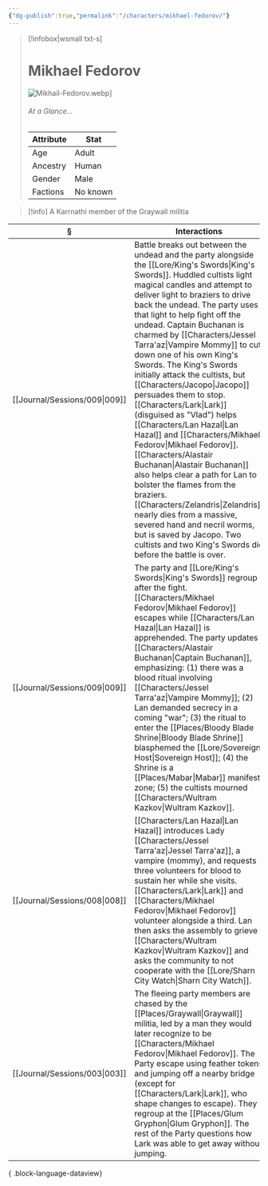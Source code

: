 ```yaml
---
{"dg-publish":true,"permalink":"/characters/mikhael-fedorov/"}
---
```


> [!infobox|wsmall txt-s]
> # Mikhael Fedorov
> ![Mikhail-Fedorov.webp](/img/user/z_attachments/Mikhail-Fedorov.webp)] 
> ###### At a Glance...
> | Attribute | Stat |
> | ---- | ---- |
> | Age | Adult |
> | Ancestry | Human |
> | Gender | Male |
> | Factions | No known |

>[!info] A Karrnathi member of the Graywall militia

| §                                | Interactions                                                                                                                                                                                                                                                                                                                                                                                                                                                                                                                                                                                                                                                                                                                                                                                            |
| -------------------------------- | ------------------------------------------------------------------------------------------------------------------------------------------------------------------------------------------------------------------------------------------------------------------------------------------------------------------------------------------------------------------------------------------------------------------------------------------------------------------------------------------------------------------------------------------------------------------------------------------------------------------------------------------------------------------------------------------------------------------------------------------------------------------------------------------------------- |
| [[Journal/Sessions/009\|009]] | Battle breaks out between the undead and the party alongside the [[Lore/King's Swords\|King's Swords]]. Huddled cultists light magical candles and attempt to deliver light to braziers to drive back the undead. The party uses that light to help fight off the undead. Captain Buchanan is charmed by [[Characters/Jessel Tarra'az\|Vampire Mommy]] to cut down one of his own King's Swords. The King's Swords initially attack the cultists, but [[Characters/Jacopo\|Jacopo]] persuades them to stop. [[Characters/Lark\|Lark]] (disguised as "Vlad") helps [[Characters/Lan Hazal\|Lan Hazal]] and [[Characters/Mikhael Fedorov\|Mikhael Fedorov]]. [[Characters/Alastair Buchanan\|Alastair Buchanan]] also helps clear a path for Lan to bolster the flames from the braziers. [[Characters/Zelandris\|Zelandris]] nearly dies from a massive, severed hand and necril worms, but is saved by Jacopo. Two cultists and two King's Swords die before the battle is over. |
| [[Journal/Sessions/009\|009]] | The party and [[Lore/King's Swords\|King's Swords]] regroup after the fight. [[Characters/Mikhael Fedorov\|Mikhael Fedorov]] escapes while [[Characters/Lan Hazal\|Lan Hazal]] is apprehended. The party updates [[Characters/Alastair Buchanan\|Captain Buchanan]], emphasizing: (1) there was a blood ritual involving [[Characters/Jessel Tarra'az\|Vampire Mommy]]; (2) Lan demanded secrecy in a coming "war"; (3) the ritual to enter the [[Places/Bloody Blade Shrine\|Bloody Blade Shrine]] blasphemed the [[Lore/Sovereign Host\|Sovereign Host]]; (4) the Shrine is a [[Places/Mabar\|Mabar]] manifest zone; (5) the cultists mourned [[Characters/Wultram Kazkov\|Wultram Kazkov]].                                                                                                                                                                                                                                                                                                |
| [[Journal/Sessions/008\|008]] | [[Characters/Lan Hazal\|Lan Hazal]] introduces Lady [[Characters/Jessel Tarra'az\|Jessel Tarra'az]], a vampire (mommy), and requests three volunteers for blood to sustain her while she visits. [[Characters/Lark\|Lark]] and [[Characters/Mikhael Fedorov\|Mikhael Fedorov]] volunteer alongside a third. Lan then asks the assembly to grieve [[Characters/Wultram Kazkov\|Wultram Kazkov]] and asks the community to not cooperate with the [[Lore/Sharn City Watch\|Sharn City Watch]].                                                                                                                                                                                                                                                                                                                                                                                                                                                             |
| [[Journal/Sessions/003\|003]] | The fleeing party members are chased by the [[Places/Graywall\|Graywall]] militia, led by a man they would later recognize to be [[Characters/Mikhael Fedorov\|Mikhael Fedorov]]. The Party escape using feather tokens and jumping off a nearby bridge (except for [[Characters/Lark\|Lark]], who shape changes to escape). They regroup at the [[Places/Glum Gryphon\|Glum Gryphon]]. The rest of the Party questions how Lark was able to get away without jumping.                                                                                                                                                                                                                                                                                                                                                                                                                     |

{ .block-language-dataview}